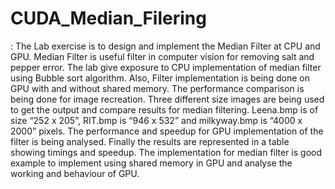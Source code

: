 CUDA_Median_Filering
====================

:  The Lab exercise is to design and implement the Median Filter at CPU and GPU. Median Filter is useful filter in computer vision for removing salt and pepper error. The lab give exposure to CPU implementation of median filter using Bubble sort algorithm. Also, Filter implementation is being done on GPU with and without shared memory. The performance comparison is being done for image recreation. Three different size images are being used to get the output and compare results for median filtering. Leena.bmp is of size “252 x 205”, RIT.bmp is “946 x 532” and milkyway.bmp is  “4000 x 2000” pixels. The performance and speedup for GPU implementation of the filter is being analysed. Finally the results are represented in a table showing timings and speedup. The implementation for median filter is good example to implement using shared memory in GPU and analyse the working and behaviour of GPU. 




